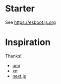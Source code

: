 # Starter

See <https://esboot.js.org>

# Inspiration

Thanks!

- [umi](https://github.com/umijs/umi)
- [xn](https://github.com/xn-sakina/xn)
- [next.js](https://nextjs.org/)
